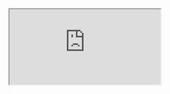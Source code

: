 <iframe src="https://crm.eblasoft.com.tr/?entryPoint=changeLog&exId=65487e0be0f573008" allowfullscreen></iframe>


